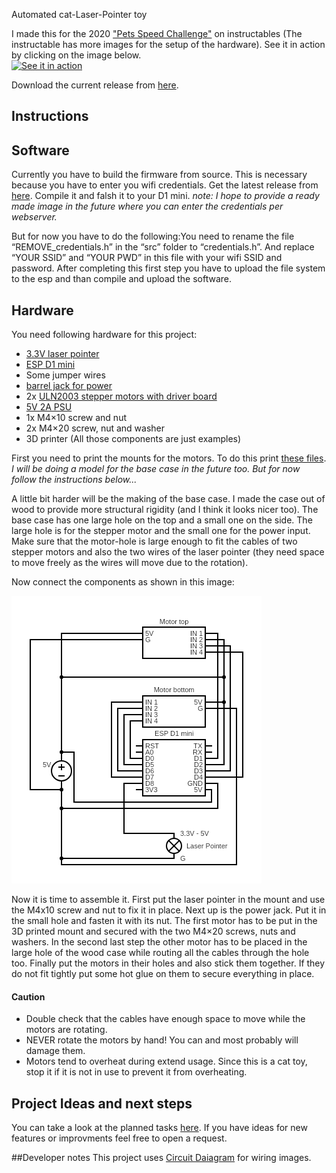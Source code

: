 Automated cat-Laser-Pointer toy

I made this for the 2020 ["Pets Speed Challenge"]((https://www.instructables.com/id/An-Automated-Cat-laser-pointer-toy/) ) on instructables (The instructable has more images for the setup of the hardware).
See it in action by clicking on the image below. <br>
[![See it in action](https://img.youtube.com/vi/vp5igMt3IM0/0.jpg)](https://www.youtube.com/watch?v=vp5igMt3IM0)

Download the current release from [here](https://github.com/CaptainDario/Automated-Cat-Laser-Pointer-toy/releases).

## Instructions

## Software
Currently you have to build the firmware from source. This is necessary because you have to enter you wifi credentials.
Get the latest release from [here](https://github.com/CaptainDario/Automated-Cat-Laser-Pointer-toy/releases/tag/v1.0). Compile it and falsh it to your D1 mini.
*note:*
*I hope to provide a ready made image in the future where you can enter the credentials per webserver.*

But for now you have to do the following:You need to rename the file “REMOVE_credentials.h” in the “src” folder to “credentials.h”. And replace “YOUR SSID” and “YOUR PWD” in this file with your wifi SSID and password.
After completing this first step you have to upload the file system to the esp and than compile and upload the software.

## Hardware
You need following hardware for this project:

* [3.3V laser pointer](https://www.aliexpress.com/item/32676284654.html?spm=a2g0s.9042311.0.0.27424c4dB5clXD)
* [ESP D1 mini](https://www.aliexpress.com/item/33036965281.html?spm=a2g0o.productlist.0.0.4ccc4b07HOS6x9&algo_pvid=bc3ef8fe-2a08-46af-b766-844a65c69a65&algo_expid=bc3ef8fe-2a08-46af-b766-844a65c69a65-8&btsid=0b0a0ad815928792906667495eca52&ws_ab_test=searchweb0_0,searchweb201602_,searchweb201603_)
* Some jumper wires
* [barrel jack for power](https://www.aliexpress.com/item/32883658107.html?spm=a2g0s.9042311.0.0.27424c4dngOKlg)
* 2x [ULN2003 stepper motors with driver board](https://www.aliexpress.com/item/32962476866.html?spm=a2g0o.productlist.0.0.6ad63f4eT367Qu&algo_pvid=4c8276b2-4e30-4886-951e-bd294634acb4&algo_expid=4c8276b2-4e30-4886-951e-bd294634acb4-12&btsid=0b0a187b15928792542952779e343a&ws_ab_test=searchweb0_0,searchweb201602_,searchweb201603_)
* [5V 2A PSU](https://www.aliexpress.com/item/4000102102421.html?spm=a2g0o.productlist.0.0.c70945e3c7KZNP&s=p&ad_pvid=202006222023487857474908802500001954491_4&algo_pvid=c8b813d4-ded6-4fb1-b736-55e24e119589&algo_expid=c8b813d4-ded6-4fb1-b736-55e24e119589-3&btsid=0b0a050115928826284412892e2f08&ws_ab_test=searchweb0_0,searchweb201602_,searchweb201603_)
* 1x M4×10 screw and nut
* 2x M4×20 screw, nut and washer
* 3D printer
(All those components are just examples)

First you need to print the mounts for the motors. To do this print
[these files](https://github.com/CaptainDario/Automated-Cat-Laser-Pointer-toy/tree/master/models).
*I will be doing a model for the base case in the future too. But for now follow the instructions below...*

A little bit harder will be the making of the base case. I made the case out of wood to provide more structural rigidity (and I think it looks nicer too). The base case has one large hole on the top and a small one on the side. The large hole is for the stepper motor and the small one for the power input. Make sure that the motor-hole is large enough to fit the cables of two stepper motors and also the two wires of the laser pointer (they need space to move freely as the wires will move due to the rotation).

Now connect the components as shown in this image:

![circuit.png](https://github.com/CaptainDario/Automated-Cat-Laser-Pointer-toy/blob/master/instructions/wiring/circuit.png)

Now it is time to assemble it. First put the laser pointer in the mount and use the M4x10 screw and nut to fix it in place.
Next up is the power jack. Put it in the small hole and fasten it with its nut.
The first motor has to be put in the 3D printed mount and secured with the two M4×20 screws, nuts and washers.
In the second last step the other motor has to be placed in the large hole of the wood case while routing all the cables through the hole too.
Finally put the motors in their holes and also stick them together. If they do not fit tightly put some hot glue on them to secure everything in place.


#### Caution
* Double check that the cables have enough space to move while the motors are rotating. 
* NEVER rotate the motors by hand! You can and most probably will damage them.
* Motors tend to overheat during extend usage. Since this is a cat toy, stop it if it is not in use to prevent it from overheating.




## Project Ideas and next steps
You can take a look at the planned tasks [here](https://github.com/CaptainDario/Automated-Cat-Laser-Pointer-toy/projects/1).
If you have ideas for new features or improvments feel free to open a request.


##Developer notes
This project uses [Circuit Daiagram](https://www.circuit-diagram.org/) for wiring images.
